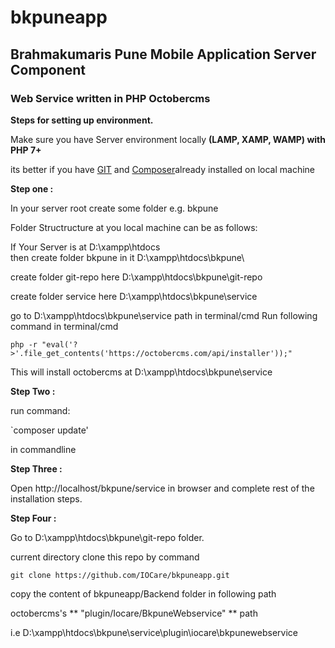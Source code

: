 # bkpuneapp
## Brahmakumaris Pune Mobile Application Server Component
### Web Service written in PHP Octobercms

**Steps for setting up environment.**

Make sure you have Server environment locally **(LAMP, XAMP, WAMP) with PHP 7+**

its better if you have [GIT](http://git-scm.com/downloads) and [Composer](https://getcomposer.org/Composer-Setup.exe)already installed on local machine 

**Step one :**

In your server root create some folder e.g. bkpune

Folder Structructure at you local machine can be as follows:

If Your Server is at D:\xampp\htdocs\
then create folder bkpune in it
D:\xampp\htdocs\bkpune\

create folder git-repo here 
D:\xampp\htdocs\bkpune\git-repo

create folder service here 
D:\xampp\htdocs\bkpune\service

go to D:\xampp\htdocs\bkpune\service path in terminal/cmd
Run following command in terminal/cmd

`php -r "eval('?>'.file_get_contents('https://octobercms.com/api/installer'));"`

This will install octobercms at D:\xampp\htdocs\bkpune\service

**Step Two :**

run command:

`composer update'

in commandline

**Step Three :**

Open http://localhost/bkpune/service in browser and complete rest of the installation steps.


**Step Four :**

Go to D:\xampp\htdocs\bkpune\git-repo folder.

current directory clone this repo by command


`git clone https://github.com/IOCare/bkpuneapp.git`


copy the content of bkpuneapp/Backend folder in following path

octobercms's  ** "plugin/Iocare/BkpuneWebservice" ** path

i.e D:\xampp\htdocs\bkpune\service\plugin\iocare\bkpunewebservice




